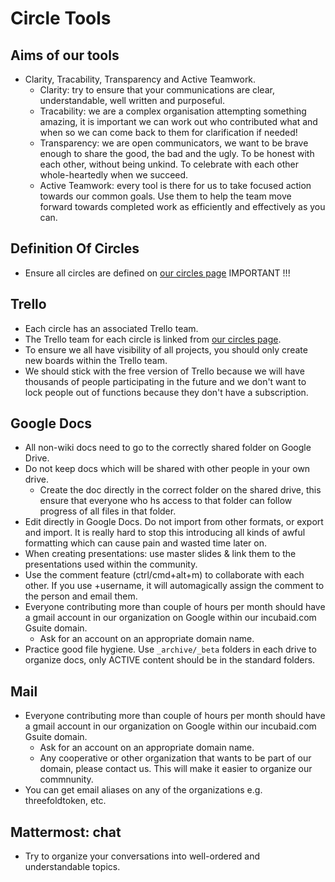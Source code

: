 # Circle Tools

## Aims of our tools

- Clarity, Tracability, Transparency and Active Teamwork.
  - Clarity: try to ensure that your communications are clear, understandable, well written and purposeful.
  - Tracability: we are a complex organisation attempting something amazing, it is important we can work out who contributed what and when so we can come back to them for clarification if needed!
  - Transparency: we are open communicators, we want to be brave enough to share the good, the bad and the ugly. To be honest with each other, without being unkind. To celebrate with each other whole-heartedly when we succeed.
  - Active Teamwork: every tool is there for us to take focused action towards our common goals. Use them to help the team move forward towards completed work as efficiently and effectively as you can.

## Definition Of Circles

- Ensure all circles are defined on [our circles page](/circles/) IMPORTANT !!!

## Trello

- Each circle has an associated Trello team.
- The Trello team for each circle is linked from [our circles page](/circles/).
- To ensure we all have visibility of all projects, you should only create new boards within the Trello team.
- We should stick with the free version of Trello because we will have thousands of people participating in the future and we don't want to lock people out of functions because they don't have a subscription.

## Google Docs

- All non-wiki docs need to go to the correctly shared folder on Google Drive.
- Do not keep docs which will be shared with other people in your own drive.
   - Create the doc directly in the correct folder on the shared drive, this ensure that everyone who hs access to that folder can follow progress of all files in that folder.
- Edit directly in Google Docs. Do not import from other formats, or export and import. It is really hard to stop this introducing all kinds of awful formatting which can cause pain and wasted time later on.
- When creating presentations: use master slides & link them to the presentations used within the community.
- Use the comment feature (ctrl/cmd+alt+m) to collaborate with each other. If you use +username, it will automagically assign the comment to the person and email them.
- Everyone contributing more than couple of hours per month should have a gmail account in our organization on Google within our incubaid.com Gsuite domain.
   - Ask for an account on an appropriate domain name.
- Practice good file hygiene. Use ```_archive/_beta``` folders in each drive to organize docs, only ACTIVE content should be in the standard folders. 
   
## Mail

- Everyone contributing more than couple of hours per month should have a gmail account in our organization on Google within our incubaid.com Gsuite domain.
   - Ask for an account on an appropriate domain name.
   - Any cooperative or other organization that wants to be part of our domain, please contact us. This will make it easier to organize our commnunity.
- You can get email aliases on any of the organizations e.g. threefoldtoken, etc.

## Mattermost: chat

- Try to organize your conversations into well-ordered and understandable topics.


